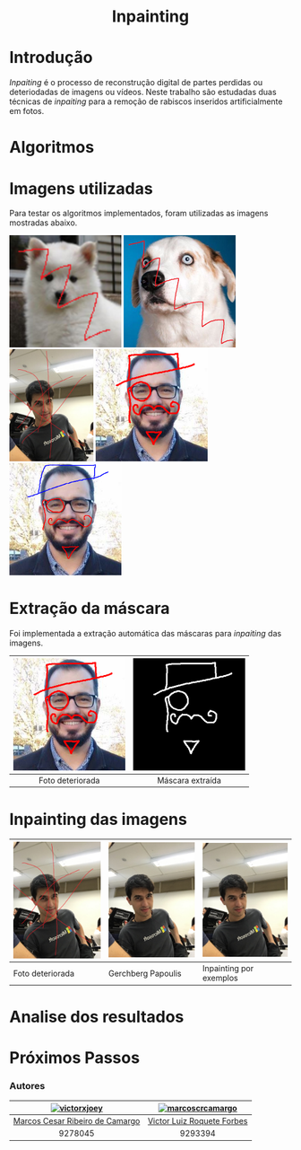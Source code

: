 <h1 align="center">Inpainting</h1>

# Introdução
*Inpaiting* é o processo de reconstrução digital de partes perdidas ou deteriodadas de imagens ou vídeos.
Neste trabalho são estudadas duas técnicas de *inpaiting* para a remoção de rabiscos inseridos artificialmente em fotos.

# Algoritmos

# Imagens utilizadas
Para testar os algoritmos implementados, foram utilizadas as imagens mostradas abaixo.

<img src="./project/images/deteriorated/dogo1.bmp"  width="200px" alt="dogo1"/>

<img src="./project/images/deteriorated/dogo2.bmp"   width="200px" alt="dogo2"/>

<img src="./project/images/deteriorated/forbes.bmp"   height="200px" alt="forbes"/>

<img src="./project/images/deteriorated/momo.bmp"   width="200px" alt="momo"/>

<img src="./project/images/deteriorated/momo_fino.bmp"   width="200px" alt="momo_fino"/>

# Extração da máscara

Foi implementada a extração automática das máscaras para *inpaiting* das imagens.


|<img src="./project/images/deteriorated/momo.bmp"   width="200px" alt="momo"/>|<img src="./project/images/masks/momo.bmp"   width="200px" alt="momo"/>|
|:-----------------------------------:|:-----------------------------------:|
| Foto deteriorada | Máscara extraída|

# Inpainting das imagens


|<img src="./project/images/deteriorated/forbes.bmp" width="200px" alt="forbes"/>|<img src="./project/images/inpainted/Gerchberg Papoulis/forbes.bmp" width="200px" alt="forbes_gerchberg"/>|<img src="./project/images/inpainted/Local Brute Force/forbes.bmp" width="200px" alt="forbes_examplebf"/>|
|------------|------------|------------|
| Foto deteriorada | Gerchberg Papoulis | Inpainting por exemplos|

# Analise dos resultados

# Próximos Passos



### Autores

| [![victorxjoey](https://avatars1.githubusercontent.com/u/13484548?s=200&v=4)](https://github.com/VictorXjoeY/) |               [![marcoscrcamargo](https://avatars0.githubusercontent.com/u/13886241?s=200&v=4)](https://github.com/marcoscrcamargo/) |
|:-----------------------------------------------------------------------------------------------------------------:|:-------------------------------------------------------------------------------------------------------:|
|[Marcos Cesar Ribeiro de Camargo](https://github.com/marcoscrcamargo/)|[Victor Luiz Roquete Forbes](https://github.com/VictorXjoeY/)|
| 9278045 | 9293394|



